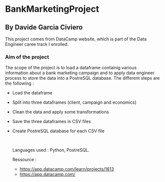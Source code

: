 # BankMarketingProject

## By Davide Garcia Civiero

This project comes from DataCamp website, which is part of the Data Engineer caree track I enrolled.

### Aim of the project

The scope of the project is to load a dataframe containig various information about a bank marketing campaign and to apply data engineer process to store the data into a PostreSQL database.
The different steps are the following : <br>
- Load the dataframe
- Split into three dataframes (client, campaign and economics)
- Clean the data and apply some transformations
- Save the three dataframes in CSV files
- Create PostreSQL database for each CSV file

  <br>

  Languages used : Python, PostreSQL.

  Ressource :
  - https://app.datacamp.com/learn/projects/1613
  - https://app.datacamp.com/

